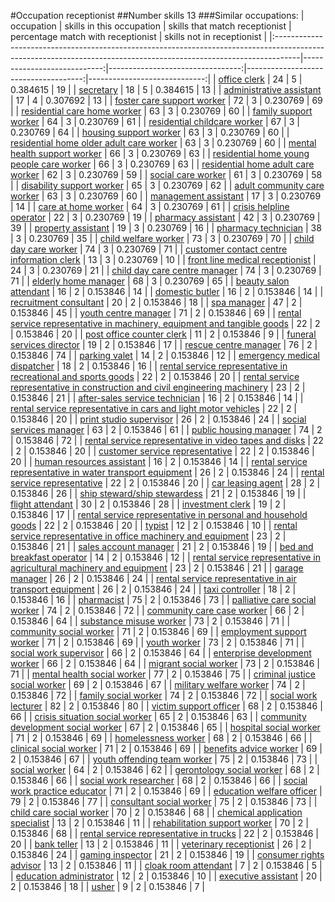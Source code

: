 #Occupation receptionist
##Number skills 13
###Similar occupations:
| occupation                                                                                                                                                        |   skills in this occupation |   skills that match receptionist |   percentage match with receptionist |   skills not in receptionist |
|:------------------------------------------------------------------------------------------------------------------------------------------------------------------|----------------------------:|---------------------------------:|-------------------------------------:|-----------------------------:|
| [office clerk](office_clerk.md)                                                                                                                                   |                          24 |                                5 |                             0.384615 |                           19 |
| [secretary](secretary.md)                                                                                                                                         |                          18 |                                5 |                             0.384615 |                           13 |
| [administrative assistant](administrative_assistant.md)                                                                                                           |                          17 |                                4 |                             0.307692 |                           13 |
| [foster care support worker](foster_care_support_worker.md)                                                                                                       |                          72 |                                3 |                             0.230769 |                           69 |
| [residential care home worker](residential_care_home_worker.md)                                                                                                   |                          63 |                                3 |                             0.230769 |                           60 |
| [family support worker](family_support_worker.md)                                                                                                                 |                          64 |                                3 |                             0.230769 |                           61 |
| [residential childcare worker](residential_childcare_worker.md)                                                                                                   |                          67 |                                3 |                             0.230769 |                           64 |
| [housing support worker](housing_support_worker.md)                                                                                                               |                          63 |                                3 |                             0.230769 |                           60 |
| [residential home older adult care worker](residential_home_older_adult_care_worker.md)                                                                           |                          63 |                                3 |                             0.230769 |                           60 |
| [mental health support worker](mental_health_support_worker.md)                                                                                                   |                          66 |                                3 |                             0.230769 |                           63 |
| [residential home young people care worker](residential_home_young_people_care_worker.md)                                                                         |                          66 |                                3 |                             0.230769 |                           63 |
| [residential home adult care worker](residential_home_adult_care_worker.md)                                                                                       |                          62 |                                3 |                             0.230769 |                           59 |
| [social care worker](social_care_worker.md)                                                                                                                       |                          61 |                                3 |                             0.230769 |                           58 |
| [disability support worker](disability_support_worker.md)                                                                                                         |                          65 |                                3 |                             0.230769 |                           62 |
| [adult community care worker](adult_community_care_worker.md)                                                                                                     |                          63 |                                3 |                             0.230769 |                           60 |
| [management assistant](management_assistant.md)                                                                                                                   |                          17 |                                3 |                             0.230769 |                           14 |
| [care at home worker](care_at_home_worker.md)                                                                                                                     |                          64 |                                3 |                             0.230769 |                           61 |
| [crisis helpline operator](crisis_helpline_operator.md)                                                                                                           |                          22 |                                3 |                             0.230769 |                           19 |
| [pharmacy assistant](pharmacy_assistant.md)                                                                                                                       |                          42 |                                3 |                             0.230769 |                           39 |
| [property assistant](property_assistant.md)                                                                                                                       |                          19 |                                3 |                             0.230769 |                           16 |
| [pharmacy technician](pharmacy_technician.md)                                                                                                                     |                          38 |                                3 |                             0.230769 |                           35 |
| [child welfare worker](child_welfare_worker.md)                                                                                                                   |                          73 |                                3 |                             0.230769 |                           70 |
| [child day care worker](child_day_care_worker.md)                                                                                                                 |                          74 |                                3 |                             0.230769 |                           71 |
| [customer contact centre information clerk](customer_contact_centre_information_clerk.md)                                                                         |                          13 |                                3 |                             0.230769 |                           10 |
| [front line medical receptionist](front_line_medical_receptionist.md)                                                                                             |                          24 |                                3 |                             0.230769 |                           21 |
| [child day care centre manager](child_day_care_centre_manager.md)                                                                                                 |                          74 |                                3 |                             0.230769 |                           71 |
| [elderly home manager](elderly_home_manager.md)                                                                                                                   |                          68 |                                3 |                             0.230769 |                           65 |
| [beauty salon attendant](beauty_salon_attendant.md)                                                                                                               |                          16 |                                2 |                             0.153846 |                           14 |
| [domestic butler](domestic_butler.md)                                                                                                                             |                          16 |                                2 |                             0.153846 |                           14 |
| [recruitment consultant](recruitment_consultant.md)                                                                                                               |                          20 |                                2 |                             0.153846 |                           18 |
| [spa manager](spa_manager.md)                                                                                                                                     |                          47 |                                2 |                             0.153846 |                           45 |
| [youth centre manager](youth_centre_manager.md)                                                                                                                   |                          71 |                                2 |                             0.153846 |                           69 |
| [rental service representative in machinery, equipment and tangible goods](rental_service_representative_in_machinery,_equipment_and_tangible_goods.md)           |                          22 |                                2 |                             0.153846 |                           20 |
| [post office counter clerk](post_office_counter_clerk.md)                                                                                                         |                          11 |                                2 |                             0.153846 |                            9 |
| [funeral services director](funeral_services_director.md)                                                                                                         |                          19 |                                2 |                             0.153846 |                           17 |
| [rescue centre manager](rescue_centre_manager.md)                                                                                                                 |                          76 |                                2 |                             0.153846 |                           74 |
| [parking valet](parking_valet.md)                                                                                                                                 |                          14 |                                2 |                             0.153846 |                           12 |
| [emergency medical dispatcher](emergency_medical_dispatcher.md)                                                                                                   |                          18 |                                2 |                             0.153846 |                           16 |
| [rental service representative in recreational and sports goods](rental_service_representative_in_recreational_and_sports_goods.md)                               |                          22 |                                2 |                             0.153846 |                           20 |
| [rental service representative in construction and civil engineering machinery](rental_service_representative_in_construction_and_civil_engineering_machinery.md) |                          23 |                                2 |                             0.153846 |                           21 |
| [after-sales service technician](after-sales_service_technician.md)                                                                                               |                          16 |                                2 |                             0.153846 |                           14 |
| [rental service representative in cars and light motor vehicles](rental_service_representative_in_cars_and_light_motor_vehicles.md)                               |                          22 |                                2 |                             0.153846 |                           20 |
| [print studio supervisor](print_studio_supervisor.md)                                                                                                             |                          26 |                                2 |                             0.153846 |                           24 |
| [social services manager](social_services_manager.md)                                                                                                             |                          63 |                                2 |                             0.153846 |                           61 |
| [public housing manager](public_housing_manager.md)                                                                                                               |                          74 |                                2 |                             0.153846 |                           72 |
| [rental service representative in video tapes and disks](rental_service_representative_in_video_tapes_and_disks.md)                                               |                          22 |                                2 |                             0.153846 |                           20 |
| [customer service representative](customer_service_representative.md)                                                                                             |                          22 |                                2 |                             0.153846 |                           20 |
| [human resources assistant](human_resources_assistant.md)                                                                                                         |                          16 |                                2 |                             0.153846 |                           14 |
| [rental service representative in water transport equipment](rental_service_representative_in_water_transport_equipment.md)                                       |                          26 |                                2 |                             0.153846 |                           24 |
| [rental service representative](rental_service_representative.md)                                                                                                 |                          22 |                                2 |                             0.153846 |                           20 |
| [car leasing agent](car_leasing_agent.md)                                                                                                                         |                          28 |                                2 |                             0.153846 |                           26 |
| [ship steward/ship stewardess](ship_steward-ship_stewardess.md)                                                                                                   |                          21 |                                2 |                             0.153846 |                           19 |
| [flight attendant](flight_attendant.md)                                                                                                                           |                          30 |                                2 |                             0.153846 |                           28 |
| [investment clerk](investment_clerk.md)                                                                                                                           |                          19 |                                2 |                             0.153846 |                           17 |
| [rental service representative in personal and household goods](rental_service_representative_in_personal_and_household_goods.md)                                 |                          22 |                                2 |                             0.153846 |                           20 |
| [typist](typist.md)                                                                                                                                               |                          12 |                                2 |                             0.153846 |                           10 |
| [rental service representative in office machinery and equipment](rental_service_representative_in_office_machinery_and_equipment.md)                             |                          23 |                                2 |                             0.153846 |                           21 |
| [sales account manager](sales_account_manager.md)                                                                                                                 |                          21 |                                2 |                             0.153846 |                           19 |
| [bed and breakfast operator](bed_and_breakfast_operator.md)                                                                                                       |                          14 |                                2 |                             0.153846 |                           12 |
| [rental service representative in agricultural machinery and equipment](rental_service_representative_in_agricultural_machinery_and_equipment.md)                 |                          23 |                                2 |                             0.153846 |                           21 |
| [garage manager](garage_manager.md)                                                                                                                               |                          26 |                                2 |                             0.153846 |                           24 |
| [rental service representative in air transport equipment](rental_service_representative_in_air_transport_equipment.md)                                           |                          26 |                                2 |                             0.153846 |                           24 |
| [taxi controller](taxi_controller.md)                                                                                                                             |                          18 |                                2 |                             0.153846 |                           16 |
| [pharmacist](pharmacist.md)                                                                                                                                       |                          75 |                                2 |                             0.153846 |                           73 |
| [palliative care social worker](palliative_care_social_worker.md)                                                                                                 |                          74 |                                2 |                             0.153846 |                           72 |
| [community care case worker](community_care_case_worker.md)                                                                                                       |                          66 |                                2 |                             0.153846 |                           64 |
| [substance misuse worker](substance_misuse_worker.md)                                                                                                             |                          73 |                                2 |                             0.153846 |                           71 |
| [community social worker](community_social_worker.md)                                                                                                             |                          71 |                                2 |                             0.153846 |                           69 |
| [employment support worker](employment_support_worker.md)                                                                                                         |                          71 |                                2 |                             0.153846 |                           69 |
| [youth worker](youth_worker.md)                                                                                                                                   |                          73 |                                2 |                             0.153846 |                           71 |
| [social work supervisor](social_work_supervisor.md)                                                                                                               |                          66 |                                2 |                             0.153846 |                           64 |
| [enterprise development worker](enterprise_development_worker.md)                                                                                                 |                          66 |                                2 |                             0.153846 |                           64 |
| [migrant social worker](migrant_social_worker.md)                                                                                                                 |                          73 |                                2 |                             0.153846 |                           71 |
| [mental health social worker](mental_health_social_worker.md)                                                                                                     |                          77 |                                2 |                             0.153846 |                           75 |
| [criminal justice social worker](criminal_justice_social_worker.md)                                                                                               |                          69 |                                2 |                             0.153846 |                           67 |
| [military welfare worker](military_welfare_worker.md)                                                                                                             |                          74 |                                2 |                             0.153846 |                           72 |
| [family social worker](family_social_worker.md)                                                                                                                   |                          74 |                                2 |                             0.153846 |                           72 |
| [social work lecturer](social_work_lecturer.md)                                                                                                                   |                          82 |                                2 |                             0.153846 |                           80 |
| [victim support officer](victim_support_officer.md)                                                                                                               |                          68 |                                2 |                             0.153846 |                           66 |
| [crisis situation social worker](crisis_situation_social_worker.md)                                                                                               |                          65 |                                2 |                             0.153846 |                           63 |
| [community development social worker](community_development_social_worker.md)                                                                                     |                          67 |                                2 |                             0.153846 |                           65 |
| [hospital social worker](hospital_social_worker.md)                                                                                                               |                          71 |                                2 |                             0.153846 |                           69 |
| [homelessness worker](homelessness_worker.md)                                                                                                                     |                          68 |                                2 |                             0.153846 |                           66 |
| [clinical social worker](clinical_social_worker.md)                                                                                                               |                          71 |                                2 |                             0.153846 |                           69 |
| [benefits advice worker](benefits_advice_worker.md)                                                                                                               |                          69 |                                2 |                             0.153846 |                           67 |
| [youth offending team worker](youth_offending_team_worker.md)                                                                                                     |                          75 |                                2 |                             0.153846 |                           73 |
| [social worker](social_worker.md)                                                                                                                                 |                          64 |                                2 |                             0.153846 |                           62 |
| [gerontology social worker](gerontology_social_worker.md)                                                                                                         |                          68 |                                2 |                             0.153846 |                           66 |
| [social work researcher](social_work_researcher.md)                                                                                                               |                          68 |                                2 |                             0.153846 |                           66 |
| [social work practice educator](social_work_practice_educator.md)                                                                                                 |                          71 |                                2 |                             0.153846 |                           69 |
| [education welfare officer](education_welfare_officer.md)                                                                                                         |                          79 |                                2 |                             0.153846 |                           77 |
| [consultant social worker](consultant_social_worker.md)                                                                                                           |                          75 |                                2 |                             0.153846 |                           73 |
| [child care social worker](child_care_social_worker.md)                                                                                                           |                          70 |                                2 |                             0.153846 |                           68 |
| [chemical application specialist](chemical_application_specialist.md)                                                                                             |                          13 |                                2 |                             0.153846 |                           11 |
| [rehabilitation support worker](rehabilitation_support_worker.md)                                                                                                 |                          70 |                                2 |                             0.153846 |                           68 |
| [rental service representative in trucks](rental_service_representative_in_trucks.md)                                                                             |                          22 |                                2 |                             0.153846 |                           20 |
| [bank teller](bank_teller.md)                                                                                                                                     |                          13 |                                2 |                             0.153846 |                           11 |
| [veterinary receptionist](veterinary_receptionist.md)                                                                                                             |                          26 |                                2 |                             0.153846 |                           24 |
| [gaming inspector](gaming_inspector.md)                                                                                                                           |                          21 |                                2 |                             0.153846 |                           19 |
| [consumer rights advisor](consumer_rights_advisor.md)                                                                                                             |                          13 |                                2 |                             0.153846 |                           11 |
| [cloak room attendant](cloak_room_attendant.md)                                                                                                                   |                           7 |                                2 |                             0.153846 |                            5 |
| [education administrator](education_administrator.md)                                                                                                             |                          12 |                                2 |                             0.153846 |                           10 |
| [executive assistant](executive_assistant.md)                                                                                                                     |                          20 |                                2 |                             0.153846 |                           18 |
| [usher](usher.md)                                                                                                                                                 |                           9 |                                2 |                             0.153846 |                            7 |
